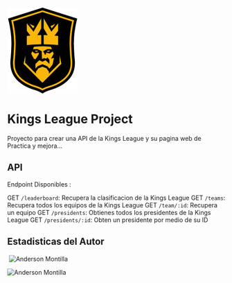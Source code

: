 ![Logo Kings League](assets/static/logos/logo-oficial.svg) 
# Kings League Project

Proyecto para crear una API de la Kings League y su pagina web de Practica y mejora...

## API

Endpoint Disponibles :

GET `/leaderboard`:  Recupera la clasificacion de la Kings League
GET `/teams`: Recupera todos los equipos de la Kings League
GET `/team/:id`: Recupera un equipo
GET `/presidents`: Obtienes todos los presidentes de la Kings League
GET `/presidents/:id`: Obten un presidente por medio de su ID

## Estadisticas del Autor

<p>&nbsp;<img align="center" src="https://jordinodejs.vercel.app/api?username=sasukello&show_icons=true&locale=es&theme=calm" alt="Anderson Montilla" /></p>

<p><img align="left" src="https://jordinodejs.vercel.app/api/top-langs?username=sasukello&show_icons=true&locale=es&layout=compact&theme=calm&langs_count=8&hide=php,coffeescript" alt="Anderson Montilla" /></p>